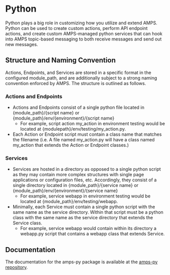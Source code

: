 # Python

Python plays a big role in customizing how you utilize and extend AMPS. Python can be used to create custom actions, perform API endpoint actions, and create custom AMPS-managed python services that can hook into AMPS topic-based messaging to both receive messages and send out new messages.

## Structure and Naming Convention

Actions, Endpoints, and Services are stored in a specific format in the configured module_path, and are additionally subject to a strong naming convention enforced by AMPS. The structure is outlined as follows.

### Actions and Endpoints

- Actions and Endpoints consist of a single python file located in {module_path}/{script name} or {module_path}/env/{environment}/{script name}
  - For example, script action my_action in environment testing would be located at {modulepath}/env/testing/my_action.py.
- Each Action or Endpoint script must contain a class name that matches the filename (i.e. A file named my_action.py will have a class named my_action that extends the Action or Endpoint classes.)

### Services

- Services are hosted in a directory as opposed to a single python script as they may contain more complex structures with single page applications or configuration files, etc. Accordingly, they consist of a single directory located in {module_path}/{service name} or {module_path}/env/{environment}/{service name}
  - For example, service webapp in environment testing would be located at {module_path}/env/testing/webapp.
- Minimally, each Service must contain a single python script with the same name as the service directory. Within that script must be a python class with the same name as the service directory that extends the Service class.
  - For example, service webapp would contain within its directory a webapp.py script that contains a webapp class that extends Service.

## Documentation

The documentation for the amps-py package is available at the [amps-py repository](https://mft-labs.github.io/amps-py).
